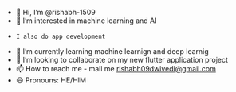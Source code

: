 - 👋 Hi, I’m @rishabh-1509
- 👀 I’m interested in machine learning and AI
-     I also do app development 
- 🌱 I’m currently learning machine learnign and deep learnig 
- 💞️ I’m looking to collaborate on my new flutter application project
- 📫 How to reach me -  mail me rishabh09dwivedi@gmail.com
- 😄 Pronouns: HE/HIM

<!---
rishabh-1509/rishabh-1509 is a ✨ special ✨ repository because its `README.md` (this file) appears on your GitHub profile.
You can click the Preview link to take a look at your changes.
--->
